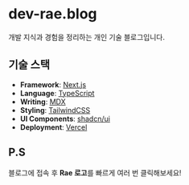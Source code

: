 # dev-rae.blog

개발 지식과 경험을 정리하는 개인 기술 블로그입니다.

## 기술 스택

- **Framework**: [Next.js](https://nextjs.org/)
- **Language**: [TypeScript](https://www.typescriptlang.org/)
- **Writing**: [MDX](https://mdxjs.com/)
- **Styling**: [TailwindCSS](https://tailwindcss.com/)
- **UI Components**: [shadcn/ui](https://ui.shadcn.com/)
- **Deployment**: [Vercel](https://vercel.com/)

## P.S

블로그에 접속 후 **Rae 로고**를 빠르게 여러 번 클릭해보세요!
